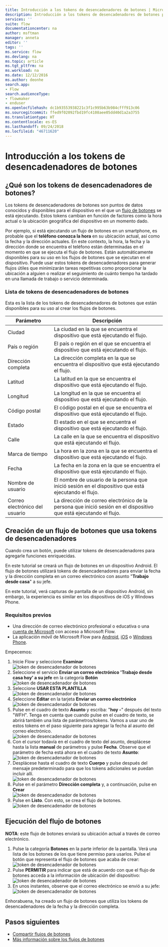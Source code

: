 ```yaml
---
title: Introducción a los tokens de desencadenadores de botones | Microsoft Docs
description: Introducción a los tokens de desencadenadores de botones para flujos de botón de Microsoft.
services: ''
suite: flow
documentationcenter: na
author: msftman
manager: anneta
editor: ''
tags: ''
ms.service: flow
ms.devlang: na
ms.topic: article
ms.tgt_pltfrm: na
ms.workload: na
ms.date: 12/12/2016
ms.author: deonhe
search.app:
- Flow
search.audienceType:
- flowmaker
- enduser
ms.openlocfilehash: dc1b93553938221c3f1c995b63b984cfff913c06
ms.sourcegitcommit: ffed9f02092fbd19fc4108aee05dd40d1a2a3755
ms.translationtype: HT
ms.contentlocale: es-ES
ms.lasthandoff: 09/24/2018
ms.locfileid: "46711620"
---
```

# <a name="get-started-with-button-trigger-tokens"></a>Introducción a los tokens de desencadenadores de botones
## <a name="what-are-button-trigger-tokens"></a>¿Qué son los tokens de desencadenadores de botones?
Los tokens de desencadenadores de botones son puntos de datos conocidos y disponibles para el dispositivo en el que un [flujo de botones](introduction-to-button-flows.md) se está ejecutando. Estos tokens cambian en función de factores como la hora actual o la ubicación geográfica del dispositivo en un momento dado.  

Por ejemplo, si está ejecutando un flujo de botones en un smartphone, es probable que el **teléfono conozca la hora** en su ubicación actual, así como la fecha y la dirección actuales. En este contexto, la hora, la fecha y la dirección donde se encuentra el teléfono están determinadas en el momento en que se ejecuta el flujo de botones. Están automáticamente disponibles para su uso en los flujos de botones que se ejecutan en el dispositivo. Puede usar estos tokens de desencadenadores para generar flujos útiles que minimizarán tareas repetitivas como proporcionar la ubicación a alguien o realizar el seguimiento de cuánto tiempo ha tardado en una llamada de trabajo o servicio determinada.

### <a name="list-of-button-trigger-tokens"></a>Lista de tokens de desencadenadores de botones
Esta es la lista de los tokens de desencadenadores de botones que están disponibles para su uso al crear los flujos de botones.

| Parámetro | Descripción |
| --- | --- |
| Ciudad |La ciudad en la que se encuentra el dispositivo que está ejecutando el flujo. |
| País o región |El país o región en el que se encuentra el dispositivo que está ejecutando el flujo. |
| Dirección completa |La dirección completa en la que se encuentra el dispositivo que está ejecutando el flujo. |
| Latitud |La latitud en la que se encuentra el dispositivo que está ejecutando el flujo. |
| Longitud |La longitud en la que se encuentra el dispositivo que está ejecutando el flujo. |
| Código postal |El código postal en el que se encuentra el dispositivo que está ejecutando el flujo. |
| Estado |El estado en el que se encuentra el dispositivo que está ejecutando el flujo. |
| Calle |La calle en la que se encuentra el dispositivo que está ejecutando el flujo. |
| Marca de tiempo |La hora en la zona en la que se encuentra el dispositivo que está ejecutando el flujo. |
| Fecha |La fecha en la zona en la que se encuentra el dispositivo que está ejecutando el flujo. |
| Nombre de usuario |El nombre de usuario de la persona que inició sesión en el dispositivo que está ejecutando el flujo. |
| Correo electrónico del usuario |La dirección de correo electrónico de la persona que inició sesión en el dispositivo que está ejecutando el flujo. |

## <a name="create-a-button-flow-that-uses-trigger-tokens"></a>Creación de un flujo de botones que usa tokens de desencadenadores
Cuando crea un botón, puede utilizar tokens de desencadenadores para agregarle funciones enriquecidas.

En este tutorial se creará un flujo de botones en un dispositivo Android. El flujo de botones utilizará tokens de desencadenadores para enviar la fecha y la dirección completa en un correo electrónico con asunto "**Trabajo desde casa**" a su jefe.

En este tutorial, verá capturas de pantalla de un dispositivo Android, sin embargo, la experiencia es similar en los dispositivos de iOS y Windows Phone.

### <a name="prerequisites"></a>Requisitos previos
* Una dirección de correo electrónico profesional o educativa o una [cuenta de Microsoft](https://account.microsoft.com/about?refd=www.microsoft.com) con acceso a Microsoft Flow.
* La aplicación móvil de Microsoft Flow para [Android](https://aka.ms/flowmobiledocsandroid), [iOS](https://aka.ms/flowmobiledocsios) o [Windows Phone](https://aka.ms/flowmobilewindows).

Empecemos:

1. Inicie Flow y seleccione **Examinar**   
   ![token de desencadenador de botones](./media/introduction-to-button-trigger-tokens/1.png)  
2. Seleccione el servicio **Enviar un correo electrónico 'Trabajo desde casa hoy' a su jefe** en la categoría **Botón**   
   ![token de desencadenador de botones](./media/introduction-to-button-trigger-tokens/2.png)  
3. Seleccione **USAR ESTA PLANTILLA**  
   ![token de desencadenador de botones](./media/introduction-to-button-trigger-tokens/3.png)  
4. Seleccione **Editar** en la tarjeta **Enviar un correo electrónico**  
   ![token de desencadenador de botones](./media/introduction-to-button-trigger-tokens/3-5.png)  
5. Pulse en el cuadro de texto **Asunto** y escriba: "**hoy -**" después del texto "WFH". Tenga en cuenta que cuando pulse en el cuadro de texto, se abrirá también una lista de parámetros/tokens. Vamos a usar uno de estos tokens en el paso siguiente para agregar la fecha al asunto del correo electrónico.  
   ![token de desencadenador de botones](./media/introduction-to-button-trigger-tokens/4.png)  
6. Con el cursor todavía en el cuadro de texto del asunto, desplácese hasta la lista **manual** de parámetros y pulse **Fecha**. Observe que el parámetro de fecha está ahora en el cuadro de texto **Asunto**:  
   ![token de desencadenador de botones](./media/introduction-to-button-trigger-tokens/6.png)  
7. Desplácese hasta el cuadro de texto **Cuerpo** y pulse después del mensaje predeterminado para que los tokens adicionales se puedan incluir allí.  
   ![token de desencadenador de botones](./media/introduction-to-button-trigger-tokens/7.png)  
8. Pulse en el parámetro **Dirección completa** y, a continuación, pulse en **Crear**  
   ![token de desencadenador de botones](./media/introduction-to-button-trigger-tokens/8.png)  
9. Pulse en **Listo**. Con esto, se crea el flujo de botones.  
   ![token de desencadenador de botones](./media/introduction-to-button-trigger-tokens/9.png)  

## <a name="run-the-button-flow"></a>Ejecución del flujo de botones
**NOTA**: este flujo de botones enviará su ubicación actual a través de correo electrónico.  

1. Pulse la categoría **Botones** en la parte inferior de la pantalla. Verá una lista de los botones de los que tiene permiso para usarlos. Pulse el botón que representa el flujo de botones que acaba de crear:  
   ![token de desencadenador de botones](./media/introduction-to-button-trigger-tokens/10.png)  
2. Pulse **PERMITIR** para indicar que está de acuerdo con que el flujo de botones acceda a la información de ubicación del dispositivo:  
   ![token de desencadenador de botones](./media/introduction-to-button-trigger-tokens/11.png)  
3. En unos instantes, observe que el correo electrónico se envió a su jefe:  
   ![token de desencadenador de botones](./media/introduction-to-button-trigger-tokens/12.png)  

Enhorabuena, ha creado un flujo de botones que utiliza los tokens de desencadenadores de la fecha y la dirección completa. 

## <a name="next-steps"></a>Pasos siguientes
* [Compartir flujos de botones](share-buttons.md)
* [Más información sobre los flujos de botones](introduction-to-button-flows.md)
